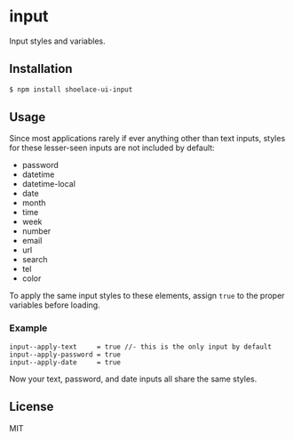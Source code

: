 # input

Input styles and variables.

## Installation

```sh
$ npm install shoelace-ui-input
```

## Usage

Since most applications rarely if ever anything other than text inputs,
styles for these lesser-seen inputs are not included by default:

- password
- datetime
- datetime-local
- date
- month
- time
- week
- number
- email
- url
- search
- tel
- color

To apply the same input styles to these elements, assign `true` to the
proper variables before loading.

### Example

```stylus
input--apply-text     = true //- this is the only input by default
input--apply-password = true
input--apply-date     = true
```

Now your text, password, and date inputs all share the same styles.

## License

MIT
